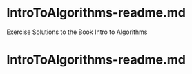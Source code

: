 # IntroToAlgorithms-readme.md

Exercise Solutions to the Book Intro to Algorithms
# IntroToAlgorithms-readme.md
